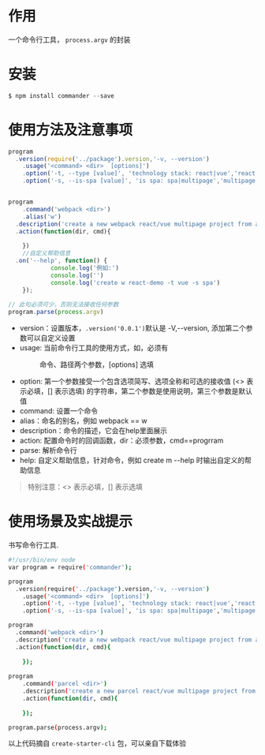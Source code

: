 # 作用
一个命令行工具， `process.argv` 的封装

# 安装
```javascript
$ npm install commander --save
```

# 使用方法及注意事项

```js
program
  .version(require('../package').version,'-v, --version')
	.usage('<command> <dir>  [options]')
	.option('-t, --type [value]', 'technology stack: react|vue','react')
	.option('-s, --is-spa [value]', 'is spa: spa|multipage','multipage')


program
	.command('webpack <dir>')
	.alias('w')
  .description('create a new webpack react/vue multipage project from a template')
  .action(function(dir, cmd){
	
	})    
	//自定义帮助信息
  .on('--help', function() {
			console.log('例如:')
			console.log('')
			console.log('create w react-demo -t vue -s spa')
    });
	
// 此句必须可少，否则无法接收任何参数
program.parse(process.argv)

```

- version：设置版本，`.version('0.0.1')`默认是 -V,--version, 添加第二个参数可以自定义设置
- usage: 当前命令行工具的使用方式，如，必须有<command> <dir>命令、路径两个参数，[options] 选填
- option: 第一个参数接受一个包含选项简写、选项全称和可选的接收值 (<> 表示必填，[] 表示选填) 的字符串，第二个参数是使用说明，第三个参数是默认值
- command: 设置一个命令
- alias：命名的别名，例如 webpack == w
- description：命令的描述，它会在help里面展示
- action: 配置命令时的回调函数，dir：必须参数，cmd==progrram
- parse: 解析命令行
- help: 自定义帮助信息，针对命令，例如 create m --help 时输出自定义的帮助信息



> 特别注意：<> 表示必填，[] 表示选填

# 使用场景及实战提示
书写命令行工具.


```sh
#!/usr/bin/env node
var program = require('commander');

program
  .version(require('../package').version,'-v, --version')
	.usage('<command> <dir>  [options]')
	.option('-t, --type [value]', 'technology stack: react|vue','react')
	.option('-s, --is-spa [value]', 'is spa: spa|multipage','multipage')

program
  .command('webpack <dir>')
  .description('create a new webpack react/vue multipage project from a template')
  .action(function(dir, cmd){
		
	});
	
program
	.command('parcel <dir>')
	.description('create a new parcel react/vue multipage project from a template')
	.action(function(dir, cmd){
	
	});

program.parse(process.argv);

```
以上代码摘自 `create-starter-cli` 包，可以亲自下载体验